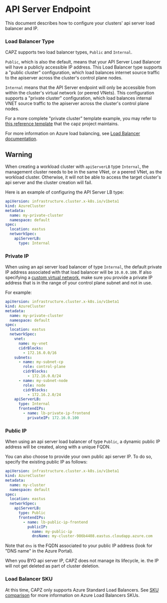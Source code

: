 # API Server Endpoint

This document describes how to configure your clusters' api server load balancer and IP.

### Load Balancer Type

CAPZ supports two load balancer types, `Public` and `Internal`.

`Public`, which is also the default, means that your API Server Load Balancer will have a publicly accessible IP address. This Load Balancer type supports a "public cluster" configuration, which load balances internet source traffic to the apiserver across the cluster's control plane nodes.

`Internal` means that the API Server endpoint will only be accessible from within the cluster's virtual network (or peered VNets). This configuration supports a "private cluster" configuration, which load balances internal VNET source traffic to the apiserver across the cluster's control plane nodes.

For a more complete "private cluster" template example, you may refer to [this reference template](https://raw.githubusercontent.com/kubernetes-sigs/cluster-api-provider-azure/main/templates/cluster-template-private.yaml) that the capz project maintains.

For more information on Azure load balancing, see [Load Balancer documentation](https://docs.microsoft.com/en-us/azure/load-balancer/load-balancer-overview).

<aside class="note warning">

<h1> Warning </h1>

When creating a workload cluster with `apiServerLB` type `Internal`, the management cluster needs to be in the same VNet, or a peered VNet, as the workload cluster. Otherwise, it will not be able to access the target cluster's api server and the cluster creation will fail.

</aside>

Here is an example of configuring the API Server LB type:

```yaml
apiVersion: infrastructure.cluster.x-k8s.io/v1beta1
kind: AzureCluster
metadata:
  name: my-private-cluster
  namespace: default
spec:
  location: eastus
  networkSpec:
    apiServerLB:
      type: Internal
```

### Private IP

When using an api server load balancer of type `Internal`, the default private IP address associated with that load balancer will be `10.0.0.100`.
If also specifying a [custom virtual network](./custom-vnet.md), make sure you provide a private IP address that is in the range of your control plane subnet and not in use.

For example:

```yaml
apiVersion: infrastructure.cluster.x-k8s.io/v1beta1
kind: AzureCluster
metadata:
  name: my-private-cluster
  namespace: default
spec:
  location: eastus
  networkSpec:
    vnet:
      name: my-vnet
      cidrBlocks:
        - 172.16.0.0/16
    subnets:
      - name: my-subnet-cp
        role: control-plane
        cidrBlocks:
          - 172.16.0.0/24
      - name: my-subnet-node
        role: node
        cidrBlocks:
          - 172.16.2.0/24
    apiServerLB:
      type: Internal
      frontendIPs:
        - name: lb-private-ip-frontend
          privateIP: 172.16.0.100
```

### Public IP

When using an api server load balancer of type `Public`, a dynamic public IP address will be created, along with a unique FQDN.

You can also choose to provide your own public api server IP. To do so, specify the existing public IP as follows:

````yaml
apiVersion: infrastructure.cluster.x-k8s.io/v1beta1
kind: AzureCluster
metadata:
  name: my-cluster
  namespace: default
spec:
  location: eastus
  networkSpec:
    apiServerLB:
      type: Public
      frontendIPs:
        - name: lb-public-ip-frontend
          publicIP:
            name: my-public-ip
            dnsName: my-cluster-986b4408.eastus.cloudapp.azure.com
````

Note that `dns` is the FQDN associated to your public IP address (look for "DNS name" in the Azure Portal).

When you BYO api server IP, CAPZ does not manage its lifecycle, ie. the IP will not get deleted as part of cluster deletion.

### Load Balancer SKU

At this time, CAPZ only supports Azure Standard Load Balancers. See [SKU comparison](https://docs.microsoft.com/en-us/azure/load-balancer/skus#skus) for more information on Azure Load Balancers SKUs.
